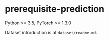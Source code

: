 # prerequisite-prediction

Python >= 3.5, PyTorch  >= 1.3.0

Dataset introduction is at `dataset/readme.md`.

